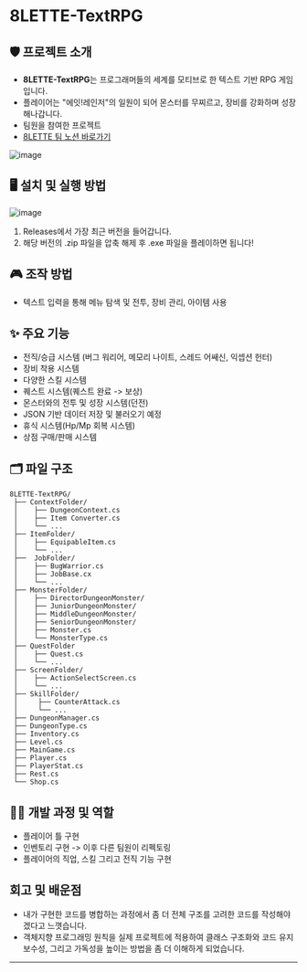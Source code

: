 # 8LETTE-TextRPG

## 🛡️ 프로젝트 소개
- **8LETTE-TextRPG**는 프로그래머들의 세계를 모티브로 한 텍스트 기반 RPG 게임입니다.
- 플레이어는 "에잇!레인저"의 일원이 되어 몬스터를 무찌르고, 장비를 강화하며 성장해나갑니다.
- 팀원을 참여한 프로젝트
- [8LETTE 팀 노션 바로가기](https://torpid-stamp-e35.notion.site/8LETTE-1e0662ebba1c80958206d8ec12ee2e40?pvs=4)

![image](https://github.com/user-attachments/assets/5814e742-44dc-4258-8bf3-97e7e0a5da26)

## 🖥️ 설치 및 실행 방법
![image](https://github.com/user-attachments/assets/a5cc4159-a1ba-4bf3-b05f-4a02f08378f7)
1. Releases에서 가장 최근 버전을 들어갑니다.
2. 해당 버전의 .zip 파일을 압축 해제 후 .exe 파일을 플레이하면 됩니다!

## 🎮 조작 방법
- 텍스트 입력을 통해 메뉴 탐색 및 전투, 장비 관리, 아이템 사용

## ✨ 주요 기능
- 전직/승급 시스템 (버그 워리어, 메모리 나이트, 스레드 어쌔신, 익셉션 헌터)
- 장비 착용 시스템
- 다양한 스킬 시스템
- 퀘스트 시스템(퀘스트 완료 -> 보상)
- 몬스터와의 전투 및 성장 시스템(던전)
- JSON 기반 데이터 저장 및 불러오기 예정
- 휴식 시스템(Hp/Mp 회복 시스템)
- 상점 구매/판매 시스템

## 🗂️ 파일 구조
```plaintext
8LETTE-TextRPG/
 ├── ContextFolder/
 │    ├── DungeonContext.cs
 │    ├── Item Converter.cs
 │    └── ...
 ├── ItemFolder/
 │    ├── EquipableItem.cs
 │    └── ...
 ├──  JobFolder/
 │    ├── BugWarrior.cs
 │    ├── JobBase.cx
 │    └── ...
 ├── MonsterFolder/
 │    ├── DirectorDungeonMonster/
 │    ├── JuniorDungeonMonster/
 │    ├── MiddleDungeonMonster/
 │    ├── SeniorDungeonMonster/
 │    ├── Monster.cs
 │    └── MonsterType.cs
 ├── QuestFolder
 │    ├── Quest.cs
 │    └── ...
 ├── ScreenFolder/
 │    ├── ActionSelectScreen.cs
 │    └── ...
 ├── SkillFolder/
 │     ├── CounterAttack.cs
 │     └── ...
 ├── DungeonManager.cs
 ├── DungeonType.cs
 ├── Inventory.cs
 ├── Level.cs
 ├── MainGame.cs
 ├── Player.cs
 ├── PlayerStat.cs
 ├── Rest.cs
 └── Shop.cs
```

## 🧙‍♂️ 개발 과정 및 역할
- 플레이어 틀 구현
- 인벤토리 구현 -> 이후 다른 팀원이 리펙토링
- 플레이어의 직업, 스킬 그리고 전직 기능 구현

## 회고 및 배운점
- 내가 구현한 코드를 병합하는 과정에서 좀 더 전체 구조를 고려한 코드를 작성해야겠다고 느꼇습니다.
- 객체지향 프로그래밍 원칙을 실제 프로젝트에 적용하여 클래스 구조화와 코드 유지 보수성, 그리고 가독성을 높이는 방법을 좀 더 이해하게 되었습니다.

  

---

